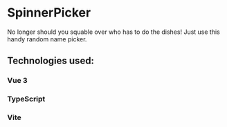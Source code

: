 # SpinnerPicker

No longer should you squable over who has to do the dishes!
Just use this handy random name picker.

## Technologies used:

### Vue 3 
### TypeScript 
### Vite

